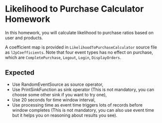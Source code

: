 # Likelihood to Purchase Calculator Homework

In this homework, you will calculate likelihood to purchase ratios based on user and products.

A coefficient map is provided in `LikelihoodToPurchaseCalculator` source file as `l2pCoefficients`. Note that four event types has no effect on purchase, which are `CompletePurchase`, `Logout`, `Login`, `DisplayOrders`.

## Expected
* Use RandomEventSource as source operator,
* Use PrintSinkFunction as sink operator (This is not mandatory, you can choose some other sink if you want to try one),
* Use 20 seconds for time window interval,
* Use processing time as event time triggers lots of records before window completes (This is not mandatory, you can also use event time but it helps you on reasoning about results you see).
